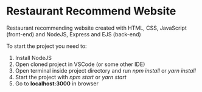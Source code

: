 # Restaurant Recommend Website
Restaurant recommending website created with HTML, CSS, JavaScript (front-end) and NodeJS, Express and EJS (back-end)

To start the project you need to:
 1. Install NodeJS
 2. Open cloned project in VSCode (or some other IDE)
 3. Open terminal inside project directory and run *npm install* or *yarn install*
 4. Start the project with *npm start* or *yarn start*
 5. Go to **localhost:3000** in browser
